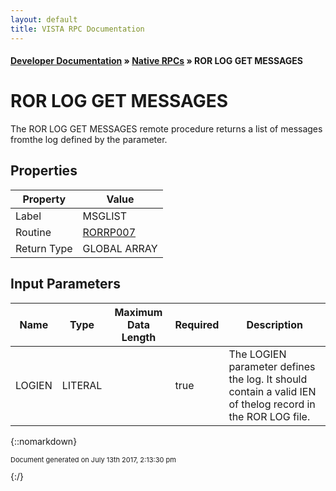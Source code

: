 ```yaml
---
layout: default
title: VISTA RPC Documentation
---
```


#### [Developer Documentation](../index) &#187; [Native RPCs](TableOfContents) &#187; ROR LOG GET MESSAGES<br/>
# ROR LOG GET MESSAGES

The ROR LOG GET MESSAGES remote procedure returns a list of messages fromthe log defined by the parameter.

## Properties

Property | Value
--- | ---
Label | MSGLIST
Routine | [RORRP007](http://code.osehra.org/dox/Routine_RORRP007_source.html)
Return Type | GLOBAL ARRAY


## Input Parameters

Name | Type | Maximum Data Length | Required | Description
--- | --- | --- | --- | ---
LOGIEN | LITERAL |  | true | The LOGIEN parameter defines the log. It should contain a valid IEN of thelog record in the ROR LOG file.



{::nomarkdown} <br/><p style="font-size: 11px">Document generated on July 13th 2017, 2:13:30 pm</p>{:/}